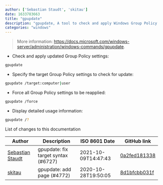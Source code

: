 ```yaml
---
author: ['Sebastian Staudt', 'skitau']
date: 1633783663
title: "gpupdate"
description: "gpupdate, A tool to check and apply Windows Group Policy settings."
categories: "windows"
---
```

> More information: <https://docs.microsoft.com/windows-server/administration/windows-commands/gpupdate>.

- Check and apply updated Group Policy settings:

```bash
gpupdate
```

- Specify the target Group Policy settings to check for update:

```bash
gpupdate /target:computer|user
```

- Force all Group Policy settings to be reapplied:

```bash
gpupdate /force
```

- Display detailed usage information:

```bash
gpupdate /?
```
List of changes to this documentation


Author | Description | ISO 8601 Date | GitHub link
------|-----|-----|-----
[Sebastian Staudt](mailto:koraktor@gmail.com) | gpupdate: fix target syntax (#6727) | 2021-10-09T14:47:43 | [0a2fed181338](https://github.com/tldr-pages/tldr/commit/0a2fed1813388f459b828f3f5d67e07eec3b0caf)
[skitau](mailto:robert@blackstock.id.au) | gpupdate: add page (#4772) | 2020-10-28T19:50:05 | [8d1bfcbb031f](https://github.com/tldr-pages/tldr/commit/8d1bfcbb031ffe8a1d14d281399b36ae5703b2fb)

